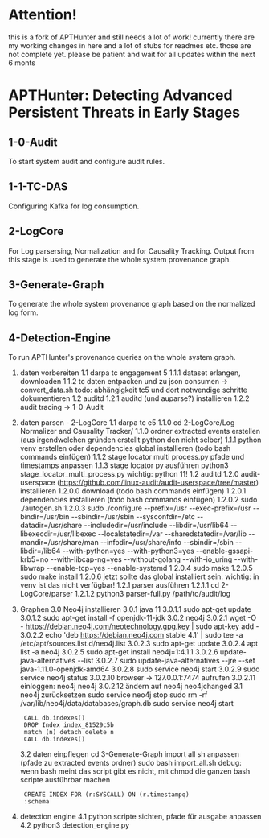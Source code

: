 # Attention!

this is a fork of APTHunter and still needs a lot of work! currently there are my working changes in here and a lot of stubs for readmes etc. those are not complete yet. please be patient and wait for all updates within the next 6 monts







# APTHunter: Detecting Advanced Persistent Threats in Early Stages

## 1-0-Audit

To start system audit and configure audit rules. 

## 1-1-TC-DAS

Configuring Kafka for log consumption. 

## 2-LogCore

For Log parsersing, Normalization and for Causality Tracking. Output from this stage is used to generate the whole system provenance graph. 

## 3-Generate-Graph
To generate the whole system provenance graph based on the normalized log form. 

## 4-Detection-Engine
To run APTHunter's provenance queries on the whole system graph.  









1. daten vorbereiten
    1.1 darpa tc engagement 5
        1.1.1 dataset erlangen, downloaden
        1.1.2 tc daten entpacken und zu json consumen -> convert_data.sh
        todo: abhängigkeit tc5 und dort notwendige schritte dokumentieren
    1.2 auditd
        1.2.1 auditd (und auparse?) installieren
        1.2.2 audit tracing -> 1-0-Audit
2. daten parsen - 2-LogCore
    1.1 darpa tc e5
        1.1.0 cd 2-LogCore/Log Normalizer and Causality Tracker/
        1.1.0 ordner extracted events erstellen (aus irgendwelchen gründen erstellt python den nicht selber)
        1.1.1 python venv erstellen oder dependencies global installieren (todo bash commands einfügen)
        1.1.2 stage locator multi process.py pfade und timestamps anpassen
        1.1.3 stage locator py ausführen python3 stage_locator_multi_process.py
        wichtig: python 11!
    1.2 auditd
        1.2.0 audit-userspace (https://github.com/linux-audit/audit-userspace/tree/master) installieren
            1.2.0.0 download (todo bash commands einfügen)
            1.2.0.1 dependencies installieren (todo bash commands einfügen)
            1.2.0.2 sudo ./autogen.sh
            1.2.0.3 sudo ./configure --prefix=/usr --exec-prefix=/usr --bindir=/usr/bin --sbindir=/usr/sbin --sysconfdir=/etc --datadir=/usr/share --includedir=/usr/include --libdir=/usr/lib64 --libexecdir=/usr/libexec --localstatedir=/var --sharedstatedir=/var/lib --mandir=/usr/share/man --infodir=/usr/share/info --sbindir=/sbin --libdir=/lib64 --with-python=yes --with-python3=yes --enable-gssapi-krb5=no --with-libcap-ng=yes --without-golang --with-io_uring --with-libwrap --enable-tcp=yes --enable-systemd
            1.2.0.4 sudo make
            1.2.0.5 sudo make install
            1.2.0.6 jetzt sollte das global installiert sein. wichtig: in venv ist das nicht verfügbar!
        1.2.1 parser ausführen
            1.2.1.1 cd 2-LogCore/parser
            1.2.1.2 python3 parser-full.py /path/to/audit/log
3. Graphen
    3.0 Neo4j installieren
        3.0.1 java 11
            3.0.1.1 sudo apt-get update
            3.0.1.2 sudo apt-get install -f openjdk-11-jdk
        3.0.2 neo4j
            3.0.2.1 wget -O - https://debian.neo4j.com/neotechnology.gpg.key | sudo apt-key add -
            3.0.2.2 echo 'deb https://debian.neo4j.com stable 4.1' | sudo tee -a /etc/apt/sources.list.d/neo4j.list
            3.0.2.3 sudo apt-get update
            3.0.2.4 apt list -a neo4j
            3.0.2.5 sudo apt-get install neo4j=1:4.1.1
            3.0.2.6 update-java-alternatives --list
            3.0.2.7 sudo update-java-alternatives --jre --set java-1.11.0-openjdk-amd64
            3.0.2.8 sudo service neo4j start
            3.0.2.9 sudo service neo4j status
            3.0.2.10 browser -> 127.0.0.1:7474 aufrufen
            3.0.2.11 einloggen: neo4j neo4j
            3.0.2.12 ändern auf neo4j neo4jchanged
    3.1 neo4j zurücksetzen
        sudo service neo4j stop
        sudo rm -rf /var/lib/neo4j/data/databases/graph.db
        sudo service neo4j start

        CALL db.indexes()
        DROP Index index_81529c5b
        match (n) detach delete n
        CALL db.indexes()
    3.2 daten einpflegen
        cd 3-Generate-Graph
        import all sh anpassen (pfade zu extracted events ordner)
        sudo bash import_all.sh
        debug: wenn bash meint das script gibt es nicht, mit chmod die ganzen bash scripte ausführbar machen

        CREATE INDEX FOR (r:SYSCALL) ON (r.timestampq)
        :schema
4. detection engine
    4.1 python scripte sichten, pfade für ausgabe anpassen
    4.2 python3 detection_engine.py
